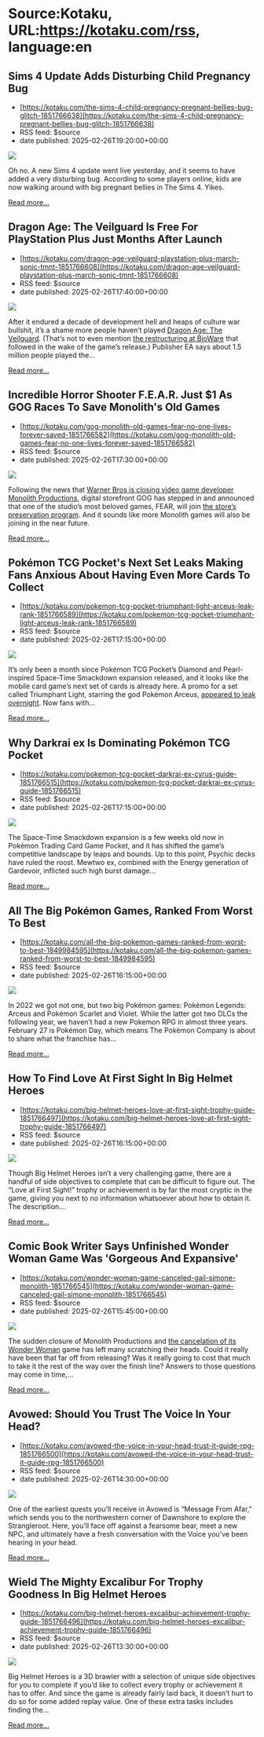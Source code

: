 # Source:Kotaku, URL:https://kotaku.com/rss, language:en

## Sims 4 Update Adds Disturbing Child Pregnancy Bug
 - [https://kotaku.com/the-sims-4-child-pregnancy-pregnant-bellies-bug-glitch-1851766638](https://kotaku.com/the-sims-4-child-pregnancy-pregnant-bellies-bug-glitch-1851766638)
 - RSS feed: $source
 - date published: 2025-02-26T19:20:00+00:00

<img class="type:primaryImage" src="https://i.kinja-img.com/image/upload/c_fit,q_80,w_636/cc1dd72e7bfa116da5ee4d6aa2521b42.jpg"/><p>Oh no. A new Sims 4 update went live yesterday, and it seems to have added a very disturbing bug. According to some players online, kids are now walking around with big pregnant bellies in The Sims 4. Yikes. </p><p><a href="https://kotaku.com/the-sims-4-child-pregnancy-pregnant-bellies-bug-glitch-1851766638">Read more...</a></p>

## Dragon Age: The Veilguard Is Free For PlayStation Plus Just Months After Launch
 - [https://kotaku.com/dragon-age-veilguard-playstation-plus-march-sonic-tmnt-1851766608](https://kotaku.com/dragon-age-veilguard-playstation-plus-march-sonic-tmnt-1851766608)
 - RSS feed: $source
 - date published: 2025-02-26T17:40:00+00:00

<img class="type:primaryImage" src="https://i.kinja-img.com/image/upload/c_fit,q_80,w_636/7333f81e07d0f7b61ea2f18c063d5991.jpg"/><p>After it endured a decade of development hell and heaps of culture war bullshit, it’s a shame more people haven’t played <a class="sc-1out364-0 dPMosf sc-145m8ut-0 lcFFec js_link" href="https://kotaku.com/dragon-age-veilguard-4-review-dreadwolf-rook-action-rpg-1851681954">Dragon Age: The Veilguard</a>. (That’s not to even mention <a class="sc-1out364-0 dPMosf sc-145m8ut-0 lcFFec js_link" href="https://kotaku.com/mass-effect-5-bioware-dragon-age-veilguard-dlc-layoffs-1851750767">the restructuring at BioWare</a> that followed in the wake of the game’s release.) Publisher EA says about 1.5 million people played the…</p><p><a href="https://kotaku.com/dragon-age-veilguard-playstation-plus-march-sonic-tmnt-1851766608">Read more...</a></p>

## Incredible Horror Shooter F.E.A.R. Just $1 As GOG Races To Save Monolith's Old Games
 - [https://kotaku.com/gog-monolith-old-games-fear-no-one-lives-forever-saved-1851766582](https://kotaku.com/gog-monolith-old-games-fear-no-one-lives-forever-saved-1851766582)
 - RSS feed: $source
 - date published: 2025-02-26T17:30:00+00:00

<img class="type:primaryImage" src="https://i.kinja-img.com/image/upload/c_fit,q_80,w_636/6bfff8bebed70fb863ee20d01af8d9a6.jpg"/><p>Following the news that <a class="sc-1out364-0 dPMosf sc-145m8ut-0 lcFFec js_link" href="https://kotaku.com/monolith-productions-wonder-woman-multiversus-cancel-wb-1851766400">Warner Bros is closing video game developer Monolith Productions</a>, digital storefront GOG has stepped in and announced that one of the studio’s most beloved games, FEAR, will join <a class="sc-1out364-0 dPMosf sc-145m8ut-0 lcFFec js_link" href="https://kotaku.com/gog-games-preservation-program-drm-1851696363">the store’s preservation program</a>. And it sounds like more Monolith games will also be joining in the near future. </p><p><a href="https://kotaku.com/gog-monolith-old-games-fear-no-one-lives-forever-saved-1851766582">Read more...</a></p>

## Pokémon TCG Pocket's Next Set Leaks Making Fans Anxious About Having Even More Cards To Collect
 - [https://kotaku.com/pokemon-tcg-pocket-triumphant-light-arceus-leak-rank-1851766589](https://kotaku.com/pokemon-tcg-pocket-triumphant-light-arceus-leak-rank-1851766589)
 - RSS feed: $source
 - date published: 2025-02-26T17:15:00+00:00

<img class="type:primaryImage" src="https://i.kinja-img.com/image/upload/c_fit,q_80,w_636/65f869353f0b078b7f66b841c3b29ba6.png"/><p>It’s only been a month since Pokémon TCG Pocket’s Diamond and Pearl-inspired Space-Time Smackdown expansion released, and it looks like the mobile card game’s next set of cards is already here. A promo for a set called Triumphant Light, starring the god Pokémon Arceus, <a class="sc-1out364-0 dPMosf sc-145m8ut-0 lcFFec js_link" href="https://streamable.com/xy5dv5" target="_blank" rel="noopener noreferrer">appeared to leak overnight</a>. Now fans with…</p><p><a href="https://kotaku.com/pokemon-tcg-pocket-triumphant-light-arceus-leak-rank-1851766589">Read more...</a></p>

## Why Darkrai ex Is Dominating Pokémon TCG Pocket
 - [https://kotaku.com/pokemon-tcg-pocket-darkrai-ex-cyrus-guide-1851766515](https://kotaku.com/pokemon-tcg-pocket-darkrai-ex-cyrus-guide-1851766515)
 - RSS feed: $source
 - date published: 2025-02-26T17:15:00+00:00

<img class="type:primaryImage" src="https://i.kinja-img.com/image/upload/c_fit,q_80,w_636/b34c07a284f57dcb56fa6c1c27ad420e.jpg"/><p>The Space-Time Smackdown expansion is a few weeks old now in Pokémon Trading Card Game Pocket, and it has shifted the game’s competitive landscape by leaps and bounds. Up to this point, Psychic decks have ruled the roost. Mewtwo ex, combined with the Energy generation of Gardevoir, inflicted such high burst damage…</p><p><a href="https://kotaku.com/pokemon-tcg-pocket-darkrai-ex-cyrus-guide-1851766515">Read more...</a></p>

## All The Big Pokémon Games, Ranked From Worst To Best
 - [https://kotaku.com/all-the-big-pokemon-games-ranked-from-worst-to-best-1849984595](https://kotaku.com/all-the-big-pokemon-games-ranked-from-worst-to-best-1849984595)
 - RSS feed: $source
 - date published: 2025-02-26T16:15:00+00:00

<img class="type:primaryImage" src="https://i.kinja-img.com/image/upload/c_fit,q_80,w_636/74afeb763b3c7c2fb897b2297261a1b1.png"/><p>In 2022 we got not one, but two big Pokémon games: Pokémon Legends: Arceus and Pokémon Scarlet and Violet. While the latter got two DLCs the following year, we haven’t had a new Pokemon RPG in almost three years. February 27 is Pokémon Day, which means The Pokémon Company is about to share what the franchise has…</p><p><a href="https://kotaku.com/all-the-big-pokemon-games-ranked-from-worst-to-best-1849984595">Read more...</a></p>

## How To Find Love At First Sight In Big Helmet Heroes
 - [https://kotaku.com/big-helmet-heroes-love-at-first-sight-trophy-guide-1851766497](https://kotaku.com/big-helmet-heroes-love-at-first-sight-trophy-guide-1851766497)
 - RSS feed: $source
 - date published: 2025-02-26T16:15:00+00:00

<img class="type:primaryImage" src="https://i.kinja-img.com/image/upload/c_fit,q_80,w_636/f99411c9ad02e32e09d06ad016dd0b21.jpg"/><p>Though Big Helmet Heroes isn’t a very challenging game, there are a handful of side objectives to complete that can be difficult to figure out. The “Love at First Sight!” trophy or achievement is by far the most cryptic in the game, giving you next to no information whatsoever about how to obtain it. The description…</p><p><a href="https://kotaku.com/big-helmet-heroes-love-at-first-sight-trophy-guide-1851766497">Read more...</a></p>

## Comic Book Writer Says Unfinished Wonder Woman Game Was 'Gorgeous And Expansive'
 - [https://kotaku.com/wonder-woman-game-canceled-gail-simone-monolith-1851766545](https://kotaku.com/wonder-woman-game-canceled-gail-simone-monolith-1851766545)
 - RSS feed: $source
 - date published: 2025-02-26T15:45:00+00:00

<img class="type:primaryImage" src="https://i.kinja-img.com/image/upload/c_fit,q_80,w_636/21665349d16240cf1e2b6c9bdd5e77be.jpg"/><p>The sudden closure of Monolith Productions and <a class="sc-1out364-0 dPMosf sc-145m8ut-0 lcFFec js_link" href="https://kotaku.com/monolith-productions-wonder-woman-multiversus-cancel-wb-1851766400">the cancelation of its Wonder Woman</a> game has left many scratching their heads. Could it really have been that far off from releasing? Was it really going to cost that much to take it the rest of the way over the finish line? Answers to those questions may come in time,…</p><p><a href="https://kotaku.com/wonder-woman-game-canceled-gail-simone-monolith-1851766545">Read more...</a></p>

## Avowed: Should You Trust The Voice In Your Head?
 - [https://kotaku.com/avowed-the-voice-in-your-head-trust-it-guide-rpg-1851766500](https://kotaku.com/avowed-the-voice-in-your-head-trust-it-guide-rpg-1851766500)
 - RSS feed: $source
 - date published: 2025-02-26T14:30:00+00:00

<img class="type:primaryImage" src="https://i.kinja-img.com/image/upload/c_fit,q_80,w_636/dafd0fa73225b631bd5ae41589728294.jpg"/><p>One of the earliest quests you’ll receive in Avowed is “Message From Afar,” which sends you to the northwestern corner of Dawnshore to explore the Strangleroot. Here, you’ll face off against a fearsome bear, meet a new NPC, and ultimately have a fresh conversation with the Voice you’ve been hearing in your head.</p><p><a href="https://kotaku.com/avowed-the-voice-in-your-head-trust-it-guide-rpg-1851766500">Read more...</a></p>

## Wield The Mighty Excalibur For Trophy Goodness In Big Helmet Heroes
 - [https://kotaku.com/big-helmet-heroes-excalibur-achievement-trophy-guide-1851766496](https://kotaku.com/big-helmet-heroes-excalibur-achievement-trophy-guide-1851766496)
 - RSS feed: $source
 - date published: 2025-02-26T13:30:00+00:00

<img class="type:primaryImage" src="https://i.kinja-img.com/image/upload/c_fit,q_80,w_636/c5950495f95dcb99e0d27493616a2326.jpg"/><p>Big Helmet Heroes is a 3D brawler with a selection of unique side objectives for you to complete if you’d like to collect every trophy or achievement it has to offer. And since the game is already fairly laid back, it doesn’t hurt to do so for some added replay value. One of these extra tasks includes finding the…</p><p><a href="https://kotaku.com/big-helmet-heroes-excalibur-achievement-trophy-guide-1851766496">Read more...</a></p>

